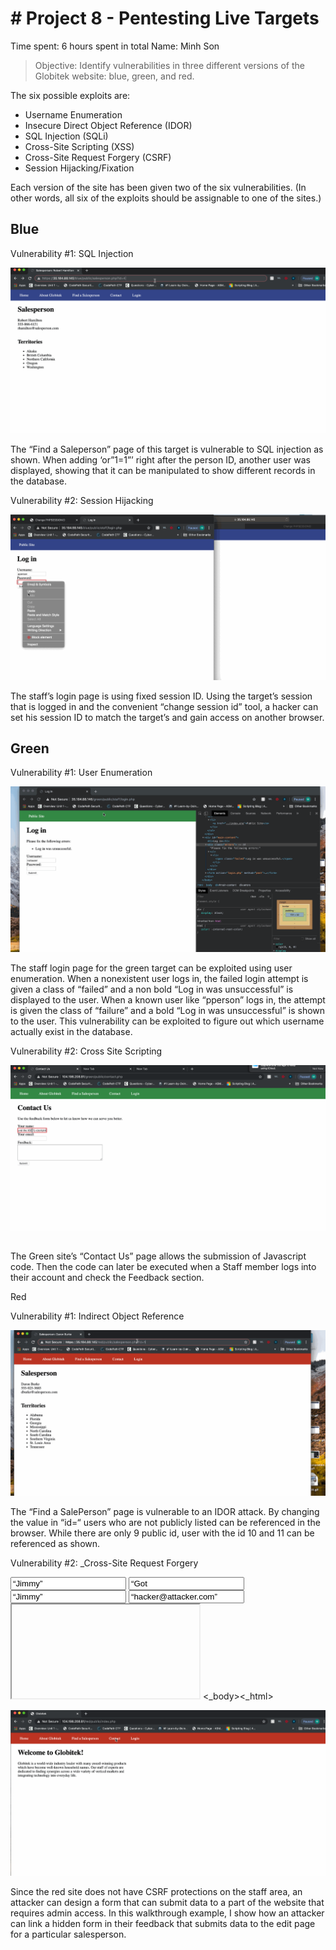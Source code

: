 # # Project 8 - Pentesting Live Targets

Time spent: 6 hours spent in total
Name: Minh Son

> Objective: Identify vulnerabilities in three different versions of the Globitek website: blue, green, and red.  

The six possible exploits are:
* Username Enumeration
* Insecure Direct Object Reference (IDOR)
* SQL Injection (SQLi)
* Cross-Site Scripting (XSS)
* Cross-Site Request Forgery (CSRF)
* Session Hijacking/Fixation

Each version of the site has been given two of the six vulnerabilities. (In other words, all six of the exploits should be assignable to one of the sites.)

## Blue

Vulnerability #1: SQL Injection

![Alt Text](https://github.com/mhson281/Csuvets/blob/master/SQLI.gif)

The “Find a Saleperson” page of this target is vulnerable to SQL injection as shown.  When adding ‘or”1=1”’ right after the person ID, another user was displayed, showing that it can be manipulated to show different records in the database.


Vulnerability #2: Session Hijacking

![Alt Text](https://github.com/mhson281/Csuvets/blob/master/Session_Hijack.gif)

The staff’s login page is using fixed session ID.  Using the target’s session that is logged in and the convenient “change session id” tool, a hacker can set his session ID to match the target’s and gain access on another browser.


## Green

Vulnerability #1: User Enumeration

![Alt Text](https://github.com/mhson281/Csuvets/blob/master/User_Enumeration.gif)

The staff login page for the green target can be exploited using user enumeration.  When a nonexistent user logs in, the failed login attempt is given a class of “failed” and a non bold “Log in was unsuccessful” is displayed to the user.  When a known user like “pperson” logs in, the attempt is given the class of “failure” and a bold “Log in was unsuccessful” is shown to the user.  This vulnerability can be exploited to figure out which username actually exist in the database.


Vulnerability #2: Cross Site Scripting

![Alt Text](https://github.com/mhson281/Csuvets/blob/master/XSS_2_Week9.gif)
## 
The Green site’s “Contact Us” page allows the submission of Javascript code.  Then the code can later be executed when a Staff member logs into their account and check the Feedback section.


Red

Vulnerability #1: Indirect Object Reference

![Alt Text](https://github.com/mhson281/Csuvets/blob/master/IDOR.gif)

The “Find a SalePerson” page is vulnerable to an IDOR attack.  By changing the value in “id=“ users who are not publicly listed can be referenced in the browser.  While there are only 9 public id, user with the id 10 and 11 can be referenced as shown.

Vulnerability #2: _Cross-Site Request Forgery 

<html><body onload=“document.csrfForm.submit()”>
  <form action=“https://35.224.226.149/red/public/staff/users/edit.php?id=1” name=“csrfForm” target=“hiddenFrame” method=“POST”>
    <input type=“hidden” name=“first_name” value=“Jimmy” />
    <input type=“hidden” name=“last_name” value=“Got Hacked” />
    <input type=“hidden” name=“username” value=“Jimmy” />
    <input type=“hidden” name=“email” value=“hacker@attacker.com”>  
  </form>
  <iframe name=“hiddenFrame” style=“display: none;”></iframe>
<_body><_html>



![Alt Text](https://github.com/mhson281/Csuvets/blob/master/CSRF.gif)


Since the red site does not have CSRF protections on the staff area, an attacker can design a form that can submit data to a part of the website that requires admin access. In this walkthrough example, I show how an attacker can link a hidden form in their feedback that submits data to the edit page for a particular salesperson.





## 
